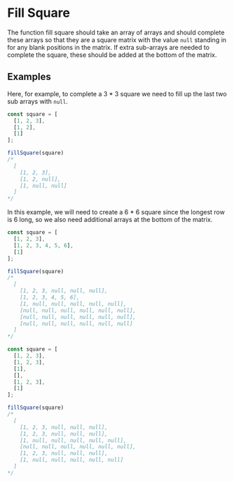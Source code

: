 # Fill Square

The function fill square should take an array of arrays and should complete these arrays so that they are a square matrix with the value `null` standing in for any blank positions in the matrix. If extra sub-arrays are needed to complete the square, these should be added at the bottom of the matrix.

## Examples

Here, for example, to complete a 3 * 3 square we need to fill up the last two sub arrays with `null`.

```javascript
const square = [
  [1, 2, 3],
  [1, 2],
  [1]
];

fillSquare(square)
/*
  [
    [1, 2, 3],
    [1, 2, null],
    [1, null, null]
  ]
*/
```

In this example, we will need to create a 6 * 6 square since the longest row is 6 long, so we also need additional arrays at the bottom of the matrix.

```javascript
const square = [
  [1, 2, 3],
  [1, 2, 3, 4, 5, 6],
  [1]
];

fillSquare(square)
/*
  [
    [1, 2, 3, null, null, null],
    [1, 2, 3, 4, 5, 6],
    [1, null, null, null, null, null],
    [null, null, null, null, null, null],
    [null, null, null, null, null, null],
    [null, null, null, null, null, null]
  ]
*/
```


```javascript
const square = [
  [1, 2, 3],
  [1, 2, 3],
  [1],
  [],
  [1, 2, 3],
  [1]
];

fillSquare(square)
/*
  [
    [1, 2, 3, null, null, null],
    [1, 2, 3, null, null, null],
    [1, null, null, null, null, null],
    [null, null, null, null, null, null],
    [1, 2, 3, null, null, null],
    [1, null, null, null, null, null]
  ]
*/
```